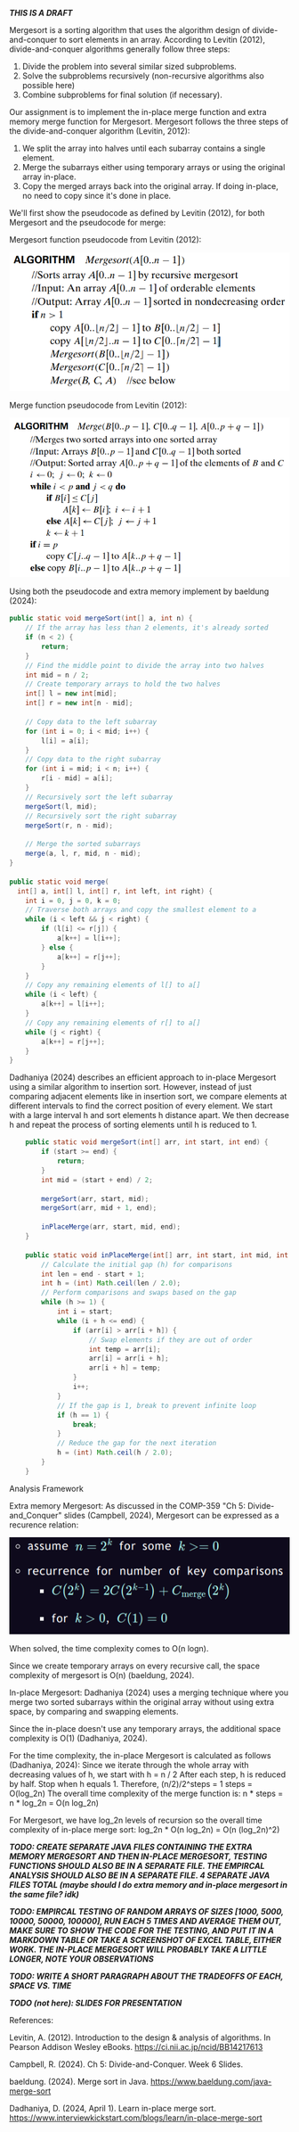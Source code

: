 ***THIS IS A DRAFT***

Mergesort is a sorting algorithm that uses the algorithm design of divide-and-conquer to sort elements in an array. According to Levitin (2012), divide-and-conquer algorithms generally follow three steps:
1. Divide the problem into several similar sized subproblems.
2. Solve the subproblems recursively (non-recursive algorithms also possible here)
3. Combine subproblems for final solution (if necessary).

Our assignment is to implement the in-place merge function and extra memory merge function for Mergesort. Mergesort follows the three steps of the divide-and-conquer algorithm (Levitin, 2012):
1. We split the array into halves until each subarray contains a single element.
2. Merge the subarrays either using temporary arrays or using the original array in-place.
3. Copy the merged arrays back into the original array. If doing in-place, no need to copy since it's done in place.

We'll first show the pseudocode as defined by Levitin (2012), for both Mergesort and the pseudocode for merge:

Mergesort function pseudocode from Levitin (2012):

![](./photos/mergeSortPseudo.png)

Merge function pseudocode from Levitin (2012):

![](./photos/mergePseudo.png)

Using both the pseudocode and extra memory implement by baeldung (2024):
```java
public static void mergeSort(int[] a, int n) {
    // If the array has less than 2 elements, it's already sorted
    if (n < 2) {
        return;
    }
    // Find the middle point to divide the array into two halves
    int mid = n / 2;
    // Create temporary arrays to hold the two halves
    int[] l = new int[mid];
    int[] r = new int[n - mid];

    // Copy data to the left subarray
    for (int i = 0; i < mid; i++) {
        l[i] = a[i];
    }
    // Copy data to the right subarray
    for (int i = mid; i < n; i++) {
        r[i - mid] = a[i];
    }
    // Recursively sort the left subarray
    mergeSort(l, mid);
    // Recursively sort the right subarray
    mergeSort(r, n - mid);

    // Merge the sorted subarrays
    merge(a, l, r, mid, n - mid);
}

public static void merge(
  int[] a, int[] l, int[] r, int left, int right) {
    int i = 0, j = 0, k = 0;
    // Traverse both arrays and copy the smallest element to a
    while (i < left && j < right) {
        if (l[i] <= r[j]) {
            a[k++] = l[i++];
        } else {
            a[k++] = r[j++];
        }
    }
    // Copy any remaining elements of l[] to a[]
    while (i < left) {
        a[k++] = l[i++];
    }
    // Copy any remaining elements of r[] to a[]
    while (j < right) {
        a[k++] = r[j++];
    }
}


```

Dadhaniya (2024) describes an efficient approach to in-place Mergesort using a similar algorithm to insertion sort. However, instead of just comparing adjacent elements like in insertion sort, we compare elements at different intervals to find the correct position of every element. We start with a large interval h and sort elements h distance apart. We then decrease h and repeat the process of sorting elements until h is reduced to 1.
```java
    public static void mergeSort(int[] arr, int start, int end) {
        if (start >= end) {
            return;
        }
        int mid = (start + end) / 2;

        mergeSort(arr, start, mid);
        mergeSort(arr, mid + 1, end);
        
        inPlaceMerge(arr, start, mid, end);
    }

    public static void inPlaceMerge(int[] arr, int start, int mid, int end) {
        // Calculate the initial gap (h) for comparisons
        int len = end - start + 1;
        int h = (int) Math.ceil(len / 2.0);
        // Perform comparisons and swaps based on the gap
        while (h >= 1) {
            int i = start;
            while (i + h <= end) {
                if (arr[i] > arr[i + h]) {
                    // Swap elements if they are out of order
                    int temp = arr[i];
                    arr[i] = arr[i + h];
                    arr[i + h] = temp;
                }
                i++;
            }
            // If the gap is 1, break to prevent infinite loop
            if (h == 1) {
                break;
            }
            // Reduce the gap for the next iteration
            h = (int) Math.ceil(h / 2.0);
        }
    }
```


Analysis Framework

Extra memory Mergesort:
As discussed in the COMP-359 "Ch 5: Divide-and_Conquer" slides (Campbell, 2024), Mergesort can be expressed as a recurence relation:

![](./photos/mergeSortRec.png)

When solved, the time complexity comes to O(n logn).

Since we create temporary arrays on every recursive call, the space complexity of mergesort is O(n) (baeldung, 2024).


In-place Mergesort:
Dadhaniya (2024) uses a merging technique where you merge two sorted subarrays within the original array without using extra space, by comparing and swapping elements.

Since the in-place doesn't use any temporary arrays, the additional space complexity is O(1) (Dadhaniya, 2024). 

For the time complexity, the in-place Mergesort is calculated as follows (Dadhaniya, 2024):
Since we iterate through the whole array with decreasing values of h, we start with h = n / 2
After each step, h is reduced by half.
Stop when h equals 1.
Therefore, (n/2)/2^steps = 1
steps = O(log_2n)
The overall time complexity of the merge function is:
n * steps = n * log_2n = O(n log_2n)

For Mergesort, we have log_2n levels of recursion so the overall time complexity of in-place merge sort:
log_2n * O(n log_2n) = O(n (log_2n)^2)

***TODO: CREATE SEPARATE JAVA FILES CONTAINING THE EXTRA  MEMORY MERGESORT AND THEN IN-PLACE MERGESORT, TESTING FUNCTIONS SHOULD ALSO BE IN A SEPARATE FILE. THE EMPIRCAL ANALYSIS SHOULD ALSO BE IN A SEPARATE FILE. 4 SEPARATE JAVA FILES TOTAL (maybe should I do extra memory and in-place mergesort in the same file? idk)***

***TODO: EMPIRCAL TESTING OF RANDOM ARRAYS OF SIZES [1000, 5000, 10000, 50000, 100000], RUN EACH 5 TIMES AND AVERAGE THEM OUT, MAKE SURE TO SHOW THE CODE FOR THE TESTING, AND PUT IT IN A MARKDOWN TABLE OR TAKE A SCREENSHOT OF EXCEL TABLE, EITHER WORK. THE IN-PLACE MERGESORT WILL PROBABLY TAKE A LITTLE LONGER, NOTE YOUR OBSERVATIONS***

***TODO: WRITE A SHORT PARAGRAPH ABOUT THE TRADEOFFS OF EACH, SPACE VS. TIME***

***TODO (not here): SLIDES FOR PRESENTATION***


References:

Levitin, A. (2012). Introduction to the design & analysis of algorithms. In Pearson Addison Wesley eBooks. https://ci.nii.ac.jp/ncid/BB14217613

Campbell, R. (2024). Ch 5: Divide-and-Conquer. Week 6 Slides.

baeldung. (2024). Merge sort in Java. https://www.baeldung.com/java-merge-sort 

Dadhaniya, D. (2024, April 1). Learn in-place merge sort. https://www.interviewkickstart.com/blogs/learn/in-place-merge-sort 
